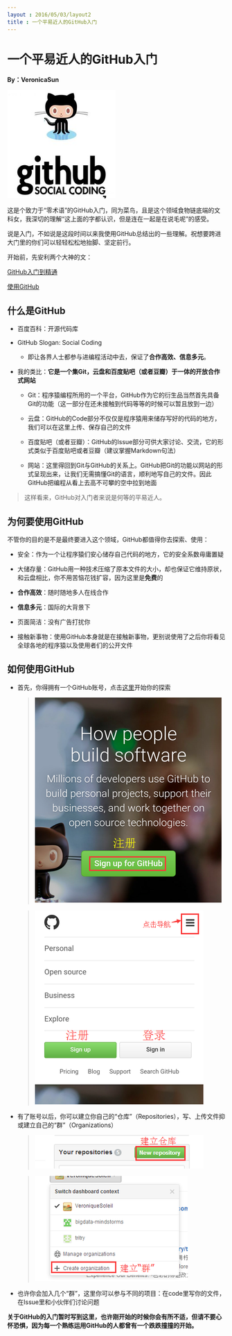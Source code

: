 ```yaml
---
layout : 2016/05/03/layout2
title : 一个平易近人的GitHub入门
---
```


# 一个平易近人的GitHub入门

**By：VeronicaSun**

![GitHub](GitHub.jpg)

这是个致力于“零术语”的GitHub入门，同为菜鸟，且是这个领域食物链底端的文科女，我深切的理解“这上面的字都认识，但是连在一起是在说毛呢”的感受。

说是入门，不如说是这段时间以来我使用GitHub总结出的一些理解。祝想要跨进大门里的你们可以轻轻松松地抬脚、坚定前行。

开始前，先安利两个大神的文：

[GitHub入门到精通](http://blog.csdn.net/hcbbt/article/details/11651229/)

[使用GitHub](http://www.liaoxuefeng.com/wiki/0013739516305929606dd18361248578c67b8067c8c017b000/00137628548491051ccfaef0ccb470894c858999603fedf000)

## 什么是GitHub

* 百度百科：开源代码库

* GitHub Slogan: Social Coding

  + 即让各界人士都参与进编程活动中去，保证了**合作高效、信息多元**。

* 我的类比：**它是一个集Git，云盘和百度贴吧（或者豆瓣）于一体的开放合作式网站**

  + Git：程序猿编程所用的一个平台，GitHub作为它的衍生品当然首先具备Git的功能（这一部分在还未接触到代码等等的时候可以暂且放到一边）

  + 云盘：GitHub的Code部分不仅仅是程序猿用来储存写好的代码的地方，我们可以在这里上传、保存自己的文件

  + 百度贴吧（或者豆瓣）：GitHub的Issue部分可供大家讨论、交流，它的形式类似于百度贴吧或者豆瓣（建议掌握Markdown句法）

  + 网站：这里得回到Git与GitHub的关系上。GitHub把Git的功能以网站的形式呈现出来，让我们无需搞懂Git的语言，顺利地写自己的文件。因此GitHub把编程从看上去高不可攀的空中拉到地面

> 这样看来，GitHub对入门者来说是何等的平易近人。

## 为何要使用GitHub

不管你的目的是不是最终要进入这个领域，GitHub都值得你去探索、使用：

* 安全：作为一个让程序猿们安心储存自己代码的地方，它的安全系数毋庸置疑

* 大储存量：GitHub用一种技术压缩了原本文件的大小，却也保证它维持原状，和云盘相比，你不用苦恼花钱扩容，因为这里是**免费**的

* **合作高效**：随时随地多人在线合作

* **信息多元**：国际的大背景下

* 页面简洁：没有广告打扰你

* 接触新事物：使用GitHub本身就是在接触新事物，更别说使用了之后你将看见全球各地的程序猿以及使用者们的公开文件

## 如何使用GitHub

* 首先，你得拥有一个GitHub账号，点击[这里](https://github.com/)开始你的探索

  > ![signup](signup1.png)
  
  > ![clicknavbar](clicknavbar.png)

* 有了账号以后，你可以建立你自己的“仓库”（Repositories），写、上传文件抑或建立自己的“群”（Organizations）

  > ![createrepo](createrepo.png)
  
  > ![createorganization](createorganization.png)

* 也许你会加入几个“群”，这里你可以参与不同的项目：在code里写你的文件，在Issue里和小伙伴们讨论问题

**关于GitHub的入门暂时写到这里，也许刚开始的时候你会有所不适，但请不要心怀恐惧，因为每一个熟练运用GitHub的人都曾有一个跌跌撞撞的开始。**
